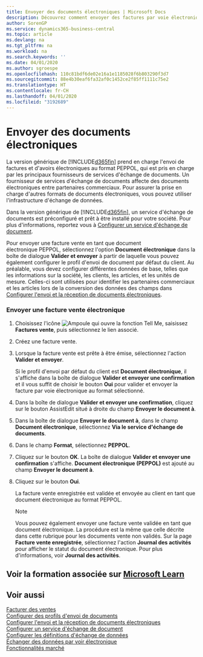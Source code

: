 ```yaml
---
title: Envoyer des documents électroniques | Microsoft Docs
description: Découvrez comment envoyer des factures par voie électronique.
author: SorenGP
ms.service: dynamics365-business-central
ms.topic: article
ms.devlang: na
ms.tgt_pltfrm: na
ms.workload: na
ms.search.keywords: ''
ms.date: 04/01/2020
ms.author: sgroespe
ms.openlocfilehash: 110c81bdf6de02e16a1e1185028f6b803290f3d7
ms.sourcegitcommit: 88e4b30eaf6fa32af0c1452ce2f85ff1111c75e2
ms.translationtype: HT
ms.contentlocale: fr-CH
ms.lasthandoff: 04/01/2020
ms.locfileid: "3192689"
---
```

# <a name="send-electronic-documents"></a>Envoyer des documents électroniques
La version générique de [!INCLUDE[d365fin](includes/d365fin_md.md)] prend en charge l'envoi de factures et d'avoirs électroniques au format PEPPOL, qui est pris en charge par les principaux fournisseurs de services d'échange de documents. Un fournisseur de services d'échange de documents affecte des documents électroniques entre partenaires commerciaux. Pour assurer la prise en charge d'autres formats de documents électroniques, vous pouvez utiliser l'infrastructure d'échange de données.  

 Dans la version générique de [!INCLUDE[d365fin](includes/d365fin_md.md)], un service d'échange de documents est préconfiguré et prêt à être installé pour votre société. Pour plus d'informations, reportez vous à [Configurer un service d'échange de document](across-how-to-set-up-a-document-exchange-service.md).  

 Pour envoyer une facture vente en tant que document électronique PEPPOL, sélectionnez l'option **Document électronique** dans la boîte de dialogue **Valider et envoyer** à partir de laquelle vous pouvez également configurer le profil d'envoi de document par défaut du client. Au préalable, vous devez configurer différentes données de base, telles que les informations sur la société, les clients, les articles, et les unités de mesure. Celles-ci sont utilisées pour identifier les partenaires commerciaux et les articles lors de la conversion des données des champs dans [Configurer l'envoi et la réception de documents électroniques](across-how-to-set-up-electronic-document-sending-and-receiving.md).  

### <a name="to-send-an-electronic-sales-invoice"></a>Envoyer une facture vente électronique  

1.  Choisissez l'icône ![Ampoule qui ouvre la fonction Tell Me](media/ui-search/search_small.png "Dites-moi ce que vous voulez faire"), saisissez **Factures vente**, puis sélectionnez le lien associé.  

2.  Créez une facture vente.  

3.  Lorsque la facture vente est prête à être émise, sélectionnez l'action **Valider et envoyer**.  

     Si le profil d'envoi par défaut du client est **Document électronique**, il s'affiche dans la boîte de dialogue **Valider et envoyer une confirmation** et il vous suffit de choisir le bouton **Oui** pour valider et envoyer la facture par voie électronique au format sélectionné.  

4.  Dans la boîte de dialogue **Valider et envoyer une confirmation**, cliquez sur le bouton AssistEdit situé à droite du champ **Envoyer le document à**.  

5.  Dans la boîte de dialogue **Envoyer le document à**, dans le champ **Document électronique**, sélectionnez **Via le service d'échange de documents**.  

6.  Dans le champ **Format**, sélectionnez **PEPPOL**.  

7.  Cliquez sur le bouton **OK**. La boîte de dialogue **Valider et envoyer une confirmation** s'affiche. **Document électronique (PEPPOL)** est ajouté au champ **Envoyer le document à**.  

8.  Cliquez sur le bouton **Oui**.  

     La facture vente enregistrée est validée et envoyée au client en tant que document électronique au format PEPPOL.  

    > [!NOTE]  
    >  Vous pouvez également envoyer une facture vente validée en tant que document électronique. La procédure est la même que celle décrite dans cette rubrique pour les documents vente non validés. Sur la page **Facture vente enregistrée**, sélectionnez l'action **Journal des activités** pour afficher le statut du document électronique. Pour plus d'informations, voir **Journal des activités**.  

## <a name="see-related-training-at-microsoft-learn"></a>Voir la formation associée sur [Microsoft Learn](/learn/modules/electronic-documents-dynamics-365-business-central/index)

## <a name="see-also"></a>Voir aussi  
[Facturer des ventes](sales-how-invoice-sales.md)  
[Configurer des profils d'envoi de documents](sales-how-setup-document-send-profiles.md)  
[Configurer l'envoi et la réception de documents électroniques](across-how-to-set-up-electronic-document-sending-and-receiving.md)  
[Configurer un service d'échange de document](across-how-to-set-up-a-document-exchange-service.md)  
[Configurer les définitions d'échange de données](across-how-to-set-up-data-exchange-definitions.md)  
[Échanger des données par voir électronique](across-data-exchange.md)  
[Fonctionnalités marché](ui-across-business-areas.md)  
